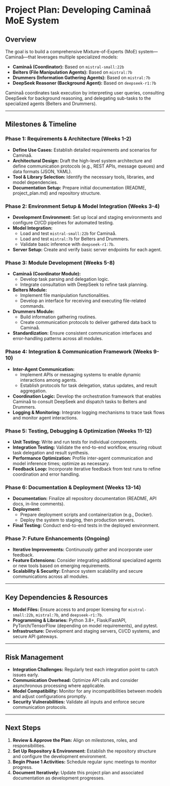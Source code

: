 # Project Plan: Developing Caminaå MoE System

## Overview

The goal is to build a comprehensive Mixture-of-Experts (MoE) system—Caminaå—that leverages multiple specialized models:
- **Caminaå (Coordinator):** Based on `mistral-small:22b`
- **Belters (File Manipulation Agents):** Based on `mistral:7b`
- **Drummers (Information Gathering Agents):** Based on `mistral:7b`
- **DeepSeek Reasoner (Background Agent):** Based on `deepseek-r1:7b`

Caminaå coordinates task execution by interpreting user queries, consulting DeepSeek for background reasoning, and delegating sub-tasks to the specialized agents (Belters and Drummers).

---

## Milestones & Timeline

### Phase 1: Requirements & Architecture (Weeks 1-2)
- **Define Use Cases:** Establish detailed requirements and scenarios for Caminaå.
- **Architectural Design:** Draft the high-level system architecture and define communication protocols (e.g., REST APIs, message queues) and data formats (JSON, YAML).
- **Tool & Library Selection:** Identify the necessary tools, libraries, and model dependencies.
- **Documentation Setup:** Prepare initial documentation (README, project_plan.md) and repository structure.

### Phase 2: Environment Setup & Model Integration (Weeks 3-4)
- **Development Environment:** Set up local and staging environments and configure CI/CD pipelines for automated testing.
- **Model Integration:** 
  - Load and test `mistral-small:22b` for Caminaå.
  - Load and test `mistral:7b` for Belters and Drummers.
  - Validate basic inference with `deepseek-r1:7b`.
- **Server Setup:** Create and verify basic server endpoints for each agent.

### Phase 3: Module Development (Weeks 5-8)
- **Caminaå (Coordinator Module):**
  - Develop task parsing and delegation logic.
  - Integrate consultation with DeepSeek to refine task planning.
- **Belters Module:**
  - Implement file manipulation functionalities.
  - Develop an interface for receiving and executing file-related commands.
- **Drummers Module:**
  - Build information gathering routines.
  - Create communication protocols to deliver gathered data back to Caminaå.
- **Standardization:** Ensure consistent communication interfaces and error-handling patterns across all modules.

### Phase 4: Integration & Communication Framework (Weeks 9-10)
- **Inter-Agent Communication:**
  - Implement APIs or messaging systems to enable dynamic interactions among agents.
  - Establish protocols for task delegation, status updates, and result aggregation.
- **Coordination Logic:** Develop the orchestration framework that enables Caminaå to consult DeepSeek and dispatch tasks to Belters and Drummers.
- **Logging & Monitoring:** Integrate logging mechanisms to trace task flows and monitor agent interactions.

### Phase 5: Testing, Debugging & Optimization (Weeks 11-12)
- **Unit Testing:** Write and run tests for individual components.
- **Integration Testing:** Validate the end-to-end workflow, ensuring robust task delegation and result synthesis.
- **Performance Optimization:** Profile inter-agent communication and model inference times; optimize as necessary.
- **Feedback Loop:** Incorporate iterative feedback from test runs to refine coordination and error handling.

### Phase 6: Documentation & Deployment (Weeks 13-14)
- **Documentation:** Finalize all repository documentation (README, API docs, in-line comments).
- **Deployment:** 
  - Prepare deployment scripts and containerization (e.g., Docker).
  - Deploy the system to staging, then production servers.
- **Final Testing:** Conduct end-to-end tests in the deployed environment.

### Phase 7: Future Enhancements (Ongoing)
- **Iterative Improvements:** Continuously gather and incorporate user feedback.
- **Feature Extensions:** Consider integrating additional specialized agents or new tools based on emerging requirements.
- **Scalability & Security:** Enhance system scalability and secure communications across all modules.

---

## Key Dependencies & Resources

- **Model Files:** Ensure access to and proper licensing for `mistral-small:22b`, `mistral:7b`, and `deepseek-r1:7b`.
- **Programming & Libraries:** Python 3.8+, Flask/FastAPI, PyTorch/TensorFlow (depending on model requirements), and pytest.
- **Infrastructure:** Development and staging servers, CI/CD systems, and secure API gateways.

---

## Risk Management

- **Integration Challenges:** Regularly test each integration point to catch issues early.
- **Communication Overhead:** Optimize API calls and consider asynchronous processing where applicable.
- **Model Compatibility:** Monitor for any incompatibilities between models and adjust configurations promptly.
- **Security Vulnerabilities:** Validate all inputs and enforce secure communication protocols.

---

## Next Steps

1. **Review & Approve the Plan:** Align on milestones, roles, and responsibilities.
2. **Set Up Repository & Environment:** Establish the repository structure and configure the development environment.
3. **Begin Phase 1 Activities:** Schedule regular sync meetings to monitor progress.
4. **Document Iteratively:** Update this project plan and associated documentation as development progresses. 